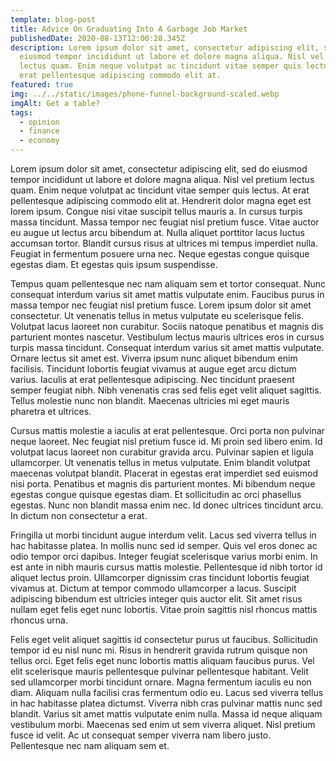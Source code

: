 ```yaml
---
template: blog-post
title: Advice On Graduating Into A Garbage Job Market
publishedDate: 2020-08-13T12:00:28.345Z
description: Lorem ipsum dolor sit amet, consectetur adipiscing elit, sed do
  eiusmod tempor incididunt ut labore et dolore magna aliqua. Nisl vel pretium
  lectus quam. Enim neque volutpat ac tincidunt vitae semper quis lectus. At
  erat pellentesque adipiscing commodo elit at.
featured: true
img: ../../static/images/phone-funnel-background-scaled.webp
imgAlt: Get a table?
tags:
  - opinion
  - finance
  - economy
---
```

Lorem ipsum dolor sit amet, consectetur adipiscing elit, sed do eiusmod tempor incididunt ut labore et dolore magna aliqua. Nisl vel pretium lectus quam. Enim neque volutpat ac tincidunt vitae semper quis lectus. At erat pellentesque adipiscing commodo elit at. Hendrerit dolor magna eget est lorem ipsum. Congue nisi vitae suscipit tellus mauris a. In cursus turpis massa tincidunt. Massa tempor nec feugiat nisl pretium fusce. Vitae auctor eu augue ut lectus arcu bibendum at. Nulla aliquet porttitor lacus luctus accumsan tortor. Blandit cursus risus at ultrices mi tempus imperdiet nulla. Feugiat in fermentum posuere urna nec. Neque egestas congue quisque egestas diam. Et egestas quis ipsum suspendisse.

Tempus quam pellentesque nec nam aliquam sem et tortor consequat. Nunc consequat interdum varius sit amet mattis vulputate enim. Faucibus purus in massa tempor nec feugiat nisl pretium fusce. Lorem ipsum dolor sit amet consectetur. Ut venenatis tellus in metus vulputate eu scelerisque felis. Volutpat lacus laoreet non curabitur. Sociis natoque penatibus et magnis dis parturient montes nascetur. Vestibulum lectus mauris ultrices eros in cursus turpis massa tincidunt. Consequat interdum varius sit amet mattis vulputate. Ornare lectus sit amet est. Viverra ipsum nunc aliquet bibendum enim facilisis. Tincidunt lobortis feugiat vivamus at augue eget arcu dictum varius. Iaculis at erat pellentesque adipiscing. Nec tincidunt praesent semper feugiat nibh. Nibh venenatis cras sed felis eget velit aliquet sagittis. Tellus molestie nunc non blandit. Maecenas ultricies mi eget mauris pharetra et ultrices.

Cursus mattis molestie a iaculis at erat pellentesque. Orci porta non pulvinar neque laoreet. Nec feugiat nisl pretium fusce id. Mi proin sed libero enim. Id volutpat lacus laoreet non curabitur gravida arcu. Pulvinar sapien et ligula ullamcorper. Ut venenatis tellus in metus vulputate. Enim blandit volutpat maecenas volutpat blandit. Placerat in egestas erat imperdiet sed euismod nisi porta. Penatibus et magnis dis parturient montes. Mi bibendum neque egestas congue quisque egestas diam. Et sollicitudin ac orci phasellus egestas. Nunc non blandit massa enim nec. Id donec ultrices tincidunt arcu. In dictum non consectetur a erat.

Fringilla ut morbi tincidunt augue interdum velit. Lacus sed viverra tellus in hac habitasse platea. In mollis nunc sed id semper. Quis vel eros donec ac odio tempor orci dapibus. Integer feugiat scelerisque varius morbi enim. In est ante in nibh mauris cursus mattis molestie. Pellentesque id nibh tortor id aliquet lectus proin. Ullamcorper dignissim cras tincidunt lobortis feugiat vivamus at. Dictum at tempor commodo ullamcorper a lacus. Suscipit adipiscing bibendum est ultricies integer quis auctor elit. Sit amet risus nullam eget felis eget nunc lobortis. Vitae proin sagittis nisl rhoncus mattis rhoncus urna.

Felis eget velit aliquet sagittis id consectetur purus ut faucibus. Sollicitudin tempor id eu nisl nunc mi. Risus in hendrerit gravida rutrum quisque non tellus orci. Eget felis eget nunc lobortis mattis aliquam faucibus purus. Vel elit scelerisque mauris pellentesque pulvinar pellentesque habitant. Velit sed ullamcorper morbi tincidunt ornare. Magna fermentum iaculis eu non diam. Aliquam nulla facilisi cras fermentum odio eu. Lacus sed viverra tellus in hac habitasse platea dictumst. Viverra nibh cras pulvinar mattis nunc sed blandit. Varius sit amet mattis vulputate enim nulla. Massa id neque aliquam vestibulum morbi. Maecenas sed enim ut sem viverra aliquet. Nisl pretium fusce id velit. Ac ut consequat semper viverra nam libero justo. Pellentesque nec nam aliquam sem et.